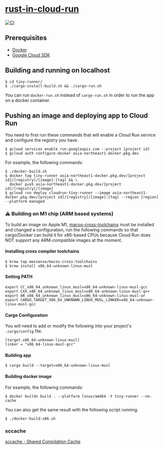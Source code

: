 # [rust-in-cloud-run](https://github.com/Crux-One/rust-in-cloud-run)

[![CI](https://github.com/Crux-One/rust-in-cloud-run/workflows/CI/badge.svg)](https://github.com/Crux-One/rust-in-cloud-run/actions?query=workflow%3ACI)


## Prerequisites
- [Docker](https://www.docker.com)
- [Google Cloud SDK](https://cloud.google.com/sdk/docs/install)

## Building and running on localhost
```
$ cd tiny-runner/
$ ./cargo-install-build.sh && ./cargo-run.sh
```

You can run `docker-run.sh` instead of `cargo-run.sh` in order to run the app on a docker container.

## Pushing an image and deploying app to Cloud Run
You need to first run these commands that will enable a Cloud Run service and configure the registry you have.
```
$ gcloud services enable run.googleapis.com --project [project id]
$ gcloud auth configure-docker asia-northeast1-docker.pkg.dev
```

For example, the following commands:
```
$ ./docker-build.sh
$ docker tag tiny-runner asia-northeast1-docker.pkg.dev/[project id]/[registry]/[image]:[tag] && \
  docker push asia-northeast1-docker.pkg.dev/[project id]/[registry]/[image]
$ gcloud run deploy cloudrun-tiny-runner --image asia-northeast1-docker.pkg.dev/[project id]/[registry]/[image]:[tag] --region [region] --platform managed
```

### :warning: Building on M1 chip (ARM based systems)
To build an image on Apple M1, [macos-cross-toolchains](https://github.com/messense/homebrew-macos-cross-toolchains) must be installed and changed a configuration, run the following commands so that cargo/Docker can build it for x86-based CPUs because Cloud Run does NOT support any ARM-compatible images at the moment.

#### Installing cross compiler toolchains
```
$ brew tap messense/macos-cross-toolchains
$ brew install x86_64-unknown-linux-musl
```

#### Setting PATH
```
export CC_x86_64_unknown_linux_musl=x86_64-unknown-linux-musl-gcc
export CXX_x86_64_unknown_linux_musl=x86_64-unknown-linux-musl-g++
export AR_x86_64_unknown_linux_musl=x86_64-unknown-linux-musl-ar
export CARGO_TARGET_X86_64_UNKNOWN_LINUX_MUSL_LINKER=x86_64-unknown-linux-musl-gcc
```

#### Cargo Configuration
You will need to add or modify the following into your project's `.cargo/config` file.

```
[target.x86_64-unknown-linux-musl]
linker = "x86_64-linux-musl-gcc"
```

#### Building app
```
$ cargo build --target=x86_64-unknown-linux-musl
```

#### Building docker image
For example, the following commands:
```
$ docker buildx build . --platform linux/amd64 -t tiny-runner --no-cache
```
You can also get the same result with the following script running.
```
$ ./docker-build-x86.sh
```


### sccache
[sccache - Shared Compilation Cache](https://github.com/mozilla/sccache)